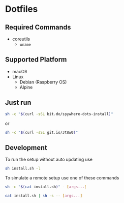 # Dotfiles

## Required Commands

- coreutils
  - `uname`

## Supported Platform

- macOS
- Linux
  - Debian (Raspberry OS)
  - Alpine

## Just run

```sh
sh -c "$(curl -sSL bit.do/spywhere-dots-install)"
```

or

```sh
sh -c "$(curl -sSL git.io/Jt8w0)"
```

## Development

To run the setup without auto updating use

```sh
sh install.sh -l
```

To simulate a remote setup use one of these commands

```sh
sh -c "$(cat install.sh)" - [args...]
```

```sh
cat install.sh | sh -s -- [args...]
```
